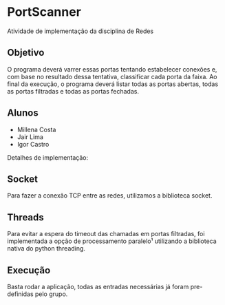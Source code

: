 # PortScanner

Atividade de implementação da disciplina de Redes

## Objetivo

O programa deverá varrer essas portas tentando estabelecer conexões e, com base no resultado dessa tentativa, classificar cada porta da faixa. Ao final da execução, o programa deverá listar todas as portas abertas, todas as portas filtradas e todas as portas fechadas.

## Alunos

* Millena Costa
* Jair Lima
* Igor Castro

Detalhes de implementação:

## Socket

Para fazer a conexão TCP entre as redes, utilizamos a biblioteca socket.

## Threads

Para evitar a espera do timeout das chamadas em portas filtradas, foi implementada a opção de processamento paralelo¹ utilizando a biblioteca nativa do python threading.

## Execução 

Basta rodar a aplicação, todas as entradas necessárias já foram pre-definidas pelo grupo.
